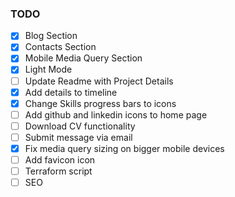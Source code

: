### TODO

- [X] Blog Section
- [X] Contacts Section
- [X] Mobile Media Query Section
- [X] Light Mode
- [ ] Update Readme with Project Details
- [X] Add details to timeline
- [X] Change Skills progress bars to icons
- [ ] Add github and linkedin icons to home page
- [ ] Download CV functionality
- [ ] Submit message via email
- [X] Fix media query sizing on bigger mobile devices
- [ ] Add favicon icon
- [ ] Terraform script
- [ ] SEO 
